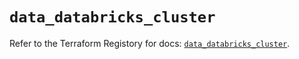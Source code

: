# `data_databricks_cluster`

Refer to the Terraform Registory for docs: [`data_databricks_cluster`](https://registry.terraform.io/providers/databricks/databricks/1.26.0/docs/data-sources/cluster).
